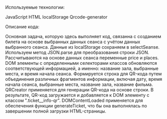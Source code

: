   Используемые технологии:

JavaScript
HTML
localStorage
Qrcode-generator
 
   Описание кода:
 
Основная задача, которую здесь выполняет код, связанна с созданием билета на основе выбранных данных сеанса с учётом данных выбранного сеанса. Данные из localStorage сохраняем в  selectSeanse. Используем метод JSON.parse для преобразования строки JSON. Рассчитываются на основе данных сеанса переменные price и places. DOM элементы  с определенными селекторами классов обновляются соответствующей информацией, а именно: название зала, выбранные места,  и время начала сеанса.   Формируется строка для QR-кода путем объединения различных фрагментов информации, включая дату, время начала сеанса, выбранные места, название зала, название фильма. QRCreator применяется для генерации QR-кода на основе строки. В результате, QR-код загружается и добавляется к DOM элементу с классом ".ticket__info-qr". DOMContentLoaded применяется для обеспечения функции generateTicket, что бы она выполнялась по завершении полной загрузки HTML-страницы. 
